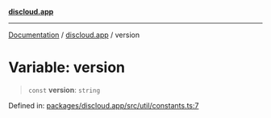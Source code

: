 [**discloud.app**](../README.md)

***

[Documentation](../../packages.md) / [discloud.app](../README.md) / version

# Variable: version

> `const` **version**: `string`

Defined in: [packages/discloud.app/src/util/constants.ts:7](https://github.com/discloud/discloud.app/blob/8d6df0b18784d1a4408701ac8e6b9db44dbb7133/packages/discloud.app/src/util/constants.ts#L7)
